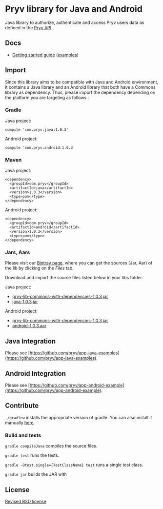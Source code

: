 # Pryv library for Java and Android

Java library to authorize, authenticate and access Pryv users data as defined in the [Pryv API](http://api.pryv.com/).

## Docs

- [Getting started guide](http://pryv.github.io/getting-started/java/) ([examples](http://pryv.github.io/getting-started/java#Examples))

## Import

Since this library aims to be compatible with Java and Android environment, it contains a Java library and an Android library that both have a Commons library as dependency. Thus, please import the dependency depending on the platform you are targeting as follows :

### Gradle

Java project:
```
compile 'com.pryv:java:1.0.3'
```

Android project:
```
compile 'com.pryv:android:1.0.3'
```

### Maven

Java project:
```
<dependency>
  <groupId>com.pryv</groupId>
  <artifactId>java</artifactId>
  <version>1.0.3</version>
  <type>pom</type>
</dependency>
```

Android project:
```
<dependency>
  <groupId>com.pryv</groupId>
  <artifactId>android</artifactId>
  <version>1.0.3</version>
  <type>pom</type>
</dependency>
```

### Jars, Aars

Please visit our [Bintray page](https://bintray.com/techpryv/maven/pryv-lib), where you can get the sources (Jar, Aar) of the lib by clicking on the *Files* tab.

Download and import the source files listed below in your libs folder.

Java project:
  * [pryv-lib-commons-with-dependencies-1.0.3.jar](https://bintray.com/techpryv/maven/download_file?file_path=com%2Fpryv%2Fcommons%2F1.0.3%2Fpryv-lib-commons-with-dependencies-1.0.3.jar)
  * [java-1.0.3.jar](https://bintray.com/techpryv/maven/download_file?file_path=com%2Fpryv%2Fjava%2F1.0.3%2Fjava-1.0.3.jar)

Android project:
  * [pryv-lib-commons-with-dependencies-1.0.3.jar](https://bintray.com/techpryv/maven/download_file?file_path=com%2Fpryv%2Fcommons%2F1.0.3%2Fpryv-lib-commons-with-dependencies-1.0.3.jar)
  * [android-1.0.3.aar](https://bintray.com/techpryv/maven/download_file?file_path=com%2Fpryv%2Fandroid%2F1.0.3%2Fandroid-1.0.3.aar)

## Java Integration
Please see [https://github.com/pryv/app-java-examples](https://github.com/pryv/app-java-examples).

## Android Integration

Please see [https://github.com/pryv/app-android-example](https://github.com/pryv/app-android-example).

## Contribute

`./gradlew` installs the appropriate version of gradle. You can also install it manually [here](https://docs.gradle.org/current/userguide/installation.html).

### Build and tests

`gradle compileJava` compiles the source files.

`gradle test` runs the tests.

`gradle -Dtest.single={TestClassName} test` runs a single test class.

`gradle jar` builds the JAR with

## License

[Revised BSD license](https://github.com/pryv/documents/blob/master/license-bsd-revised.md)
